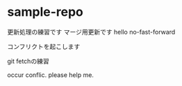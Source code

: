 # sample-repo
更新処理の練習です
マージ用更新です 
hello no-fast-forward

コンフリクトを起こします

git fetchの練習

occur conflic.
please help me.

